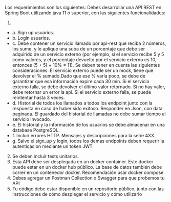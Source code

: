 Los requerimientos son los siguientes:
Debes desarrollar una API REST en Spring Boot utilizando java 11 o superior, con las siguientes funcionalidades:

1.
 - a. Sign up usuarios.
 - b. Login usuarios.
 - c. Debe contener un servicio llamado por api-rest que reciba 2 números, los sume, y le aplique una suba de un porcentaje que debe ser adquirido de un servicio externo (por ejemplo, si el servicio recibe 5 y 5 como valores, y el porcentaje devuelto por el servicio externo es 10, entonces (5 + 5) + 10% = 11). Se deben tener en cuenta las siguientes consideraciones:
  El servicio externo puede ser un mock, tiene que devolver el % sumado.Dado que ese % varía poco, se debe de garantizar que esa información expire cada 30 min.
  Si el servicio externo falla, se debe devolver el último valor retornado. Si no hay valor, debe retornar un error la api.
  Si el servicio externo falla, se puede reintentar hasta 3 veces.
 - d. Historial de todos los llamados a todos los endpoint junto con la respuesta en caso de haber sido exitoso. Responder en Json, con data paginada. El guardado del historial de llamadas no debe sumar tiempo al servicio invocado.
 - e. El historial y la información de los usuarios se debe almacenar en una database PostgreSQL.
 - f. Incluir errores HTTP. Mensajes y descripciones para la serie 4XX.
 - g. Salvo el sign_up y login, todos los demas endpoints deben requerir la autenticacion mediante un token JWT
2. Se deben incluir tests unitarios.
3. Esta API debe ser desplegada en un docker container. Este docker puede estar en un docker hub público. La base de datos también debe correr en un contenedor docker. Recomendación usar docker compose
4. Debes agregar un Postman Collection o Swagger para que probemos tu API
5. Tu código debe estar disponible en un repositorio público, junto con las instrucciones de cómo desplegar el servicio y cómo utilizarlo